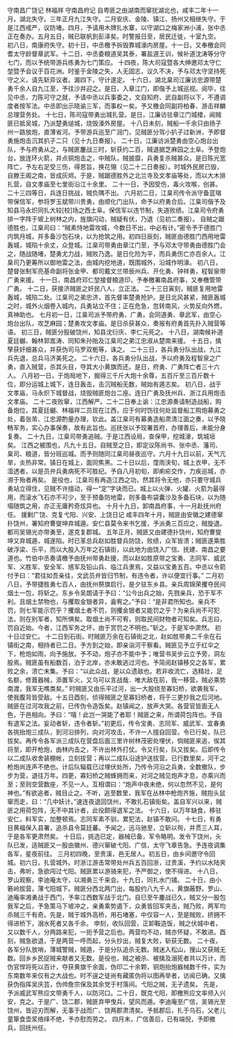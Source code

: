 守南昌广饶记
林福祥
守南昌府记
    自粤匪之由湖南而窜扰湖北也，咸丰二年十一月，湖北失守。三年正月九江失守。二月安庆、金陵、镇江、扬州又相继失守。于是江西戒严，议防堵。四月，予请用木牌扎水寨，以守湖口之梅家洲小浦，张中丞正在奏办。五月五日，贼已联帆到彭泽矣。时警报日至，居民迁徙，十室九空。
    初八日，南康府失守。初十日，中丞檄予拆毁靠城濠内房屋。十一日，又奉檄会同耆太守龄督章武军。十二日，中丞委粮道吴其泰，署盐道王训，候补道沈涛等分守七门，而以予统带游兵练勇为七门策应。
    十四夜，陈大司寇暨各大绅邀邓太守仁堃暨予会议于百花洲。时鉴于金陵之失，人无固志，议久不决，予与邓太守坚持死守之义，请先斩异议者。漏四下，守计遂定。
    十六日，湖北臬司江廉访忠源带楚勇千余人自九江至，予往沙井迎之。是日，入章江门，即偕予上城巡视。阅毕，往见中丞，力陈可守之就，予请中丞以兵事委之，文自知府、武自副将以下，不遵调度者按军法。中丞即出示晓谕三军，而事权一矣。予又檄会同副将柏春、游击祥麟总理营务处。
    十七日，陈司寇带勇出城扎营。是日，江廉访驻章江门城楼，闻贼匪已抵吴城，乃派楚勇缒城，烧毁濠外房屋。
    十八日未刻，贼船一千余只由扬子州一路放炮，直薄省河。予带游兵巡至广润门，见贼匪分驾小扒子过新洲，予即督勇施炮击沉其扒子二只（见十九日奏报）。
    二十日，江廉访派楚勇由空心炮台出队，予与府勇从之，与贼匪鏖战三时，斩获约二百，贼退据芝麻园之土阜。予登炮台，放连环火箭，并点铜炮击之，中贼队，贼披靡，兵勇复杀贼甚众。是日陈光宽阵亡，予左右足受三伤，得恩旨，换花翎（见二十二日奏报）。时城外民房已毁，自滕王阁之南，皆成灰烬。于是，贼踞德胜外之北兰寺及文孝庙等处，而以大木排扎营，自文孝庙至七里街沿江十余里。
    二十一日，予因受伤，毒火攻喉，创甚。
    二十三四等日，兵连日挑战，贼负隅不出。
    六月初二日，江臬司传令派守备蓝瑢带保信军，参将罗玉斌带川贵勇，由顺化门出队，命予以府勇合后。江臬司偕予及知县马永炽同扎大较[校]场之西土阜。保信军以违节制，失道败绩。江臬司令府勇排一字阵于坡上树林之内，旌旗闪动，贼疑有伏，乃退（见初二奏报）。
    自贼之踞德胜也，江臬司曰：“贼素恃地雷攻城，今数日不出，中必有计。”密令予于德胜门内筑月城，并多备沙包石块，以为抢筑之用。初四日辰刻，贼匪由德胜门西用地雷轰城，城陷十余丈，众登城。江臬司带勇由章江门至，予与邓太守带勇由德胜门会之，随战随堵，楚勇尤力战，贼败乃逸。是日化险为平，而兵勇伤亡亦百余人。江臬司乃更筹所以御地雷之法，由城内挖地道，既围城外，沿城作明濠。
    初八日，楚督张制军亮基命副将张金甲、都司戴文兰带辰州兵、开化勇、钟祥勇，程智泉带广勇来援。
    十一日，南昌府邓仁堃接督粮道印，予奉檄署南昌府事，又奉檄管带广勇。
    十二日，获接济贼匪之奸民八人，立正法。
    二十三日寅刻，贼匪复用地雷轰城，城陷二处。江臬司之弟忠济，首先督率楚勇抢护。是日北风甚紧，贼匪轰城之时，城外火烟卷入城内，兵勇站立不住；正在危急，忽转南风，火势反向外燃，真神助也。
    七月初一日，江臬司派予带府勇、广勇，会同道勇、章武军，由空心炮台出队，攻芝麻园；楚勇攻文孝庙。是日杀获甚众，奏报有府勇首先扑入贼营等语。
    初三日，贼匪分股破饶州，知县沈衍庆、李仁元死之。
    十八日，湖南候补道夏廷樾、翰林郭嵩涛、同知朱孙贻及江臬司之弟江忠淑从楚南来援。
    十五日，擒孥获奸细甚众，并获伪司马罗双栀等，诛之。
    二十三日，各兵勇分队出战，九江兵先退，总兵马济美死之。
    二十六日，各兵勇分队出战，予以府勇及程智泉之广勇，直入贼营，杀其头目，夺其大小黄旗而还。是日，府勇、广勇阵亡者三十六人。
    八月初一日，于炮局地下，掘得三千斤大炮十余尊，五百斤至三百斤数十位，即分运城上城下，连日轰击，击沉贼船无数，贼始有遁志矣。
    初八日，战于文孝庙，马永炽下城督战，烧毁贼匪炮台二座。连日广勇及抚州兵、浙江兵用炮击文孝庙。
二十二夜败窜，江西解严。二十二日奉上谕：江忠源奏请制造战船，购备炮位，其夏廷樾、林福祥二员现在江西，应于何时饬往何处监督船工购炮募勇之处，着张芾、江忠源酌量办理，钦此。盖江臬司有募勇造船肃清江面之奏，以予晓畅军务，实心办事保奏，故有此旨也。巡抚张以予现署首府，办理善后，未能分身复奏。
    二十九日，江臬司带勇追贼。于是江西设局，查保甲，挖城濠，筑城垣矣。
    江西之被围也，凡九十五日。自贼至之日，即定议陈尚书、张中丞、藩司、臬司、粮道，皆分班巡城。而予则随同江臬司昼夜巡守。六月十九日以前，天气亢旱，炎热非常。镇日在城上，面同焦黑。二十日以后，霪雨浃旬，城上衣甲，无不湿透者，以是员弁兵勇病死不可胜纪。予自八月初旬，即痢疟交作，力疾巡城，亦濒于殆者再矣。
    是役也，江臬司有再造江西之功，然其将令无他，亦只要守城兵勇站立得住，见贼不许擅动，得一“定”字诀而已。城上以火弹、火罐、火箭为最得用，而滚水飞石亦不可少，至于预备防地雷，则多备布袋囊沙及多备石块，以为随塌随筑之用，亦正无庸矜奇炫异也。
    十月十九日，卸南昌府事，十一月赴抚州府任。
援剿广饶、克复弋阳、兴安、上饶日记
    咸丰四年十月，贼匪由安徽之建德窜扑饶州，署知府曹燮坤弃城遁。安仁县莫令来书乞援，予派勇三百应之，贼旋退。都司吴锡光亦带勇至，遂克复郡城。
    五年正月，贼匪又由建德扑饶州，知府曹燮坤又弃城遁，城遂陷。时已革总兵赵如胜督兵防饶，败绩，众军皆溃；贼匪遂乘胜破浮梁、乐平，而以大股入万年之石镇街，以此地为由饶入广信、抚建、南昌之要道也。竹伯中丞奏请檄予由抚州带勇赴援，而以赵如胜原带之宝勇、志同军、威武军、义胜军、安全军、馗军及铅山兵、临江兵隶焉，又益以宝勇五百。中丞以令箭付予曰：“君往如吾亲往，文武员弁皆归节制，有违令者，许以便宜行事。”
    二月初八日，予带捷胜勇七百人，由抚州祭旗启行。是夕驻东乡县。亲兵周锦荣攫夺民间烟土一包，将斩之。东乡令吴朗请于予曰：“公今出兵之始，先戮亲兵，恐于军不利。且烟土禁物也，与攫取金银者异，盍宥之。”予曰：“是非君所知也。亲兵不罚，则七军能示罚乎？攫烟土者不罚，则攫金银者又能罚之乎？为亲兵尚不可犯法，则在别军者，知所惧矣。取烟土尚不可宥，则取民间财物者可知矣。兵志曰，罚自近始。今者，江西军务之坏，由于赏罚之不明也。”斩之。于是军中肃然。
    初十日过安仁。
    十二日到石街。时贼匪万余在石镇街之北，赵如胜带勇二千余在石镇街之南，相持者已二日。予方到之始，即亲诣河干察看。贼匪见予立于红伞之下，枪炮如雨，向予施放。予不动，炮子亦不能中予；唯营书吴步云立予旁，洞左股焉。贼匪虽有船数百，泊于北岸，亦未敢逃过河也。予简阅赵镇移交之各军，累败之余，溃亡未集。予曰：“以此众战，是以众遗敌也。若非收流亡，选精壮，足名额，修葺器械，添置军火，又乌可以言战哉．唯大敌在前，我一移营，贼必乘势南渡，我军无噍类矣。”
    时贼匪又由乐平过河，出一大股绕至寡妇桥，欲袭我军，使我腹背皆受敌。十五日酉刻，侦得贼匪之至寡妇桥者，将于三更抄我之后河地。贼匪在过河攻我之前，已传伪令造饭矣。赵镇闻之，放声大哭。各营官皆面无人色，于邑相向。予曰：“嘻！此岂一哭能了者耶！贼匪之来，所谓荷包阵也。予自有退军之法。妄动者斩，违令者斩。”初更后，传令宝勇、志同军、威武军、宜春勇各挑抬炮三成队，到河沿排列，向对河攻击，不许一人擅自回营。令已行矣，队已拔矣。再传令各军派三成队在营盘后面三里许树林茂密处埋伏，倘贼匪来追，俟其将至，即开枪炮，由林内击之，不许出林外打仗。令又行矣，队又拔矣。后即传令以二成队收舍装棚帐，立刻拔营；再以二成队沿途护送拔营。已行数里矣，河干之枪炮尚连声不绝也。计后队辎载已过埋伏处所，乃传令河沿之兵勇，全数撤队，步步为营，退往万年。四更，寡妇桥之贼蜂拥而来，对河之贼见炮声才息，亦乘兴而至；至则空营数座，不见一人。互相谓曰：“炮声中夜未绝，何以忽然不见，是何神也。”有欲追者，贼目止之。不听，追至数里，我军在丛林中枪炮齐施，贼抱头鼠窜而走，曰：“几中妖计。”速连夜退回饶州，不敢扎石镇街矣。盖自军兴以来，贼匪之用荷包阵，无不中其计者，此役颇得退军之法。
    十六日，以万年缺食，移驻安仁，料军实，加整顿焉。志同军素不驯，累犯法，赵镇不敢问。
    十七日，有勇目黄福保入县署，追杀县令莫廷蕃。予闻之，迅马驰至，立斩以徇，并贯三人耳，于是各军更肃然矣。
    十日后，挑选已定，器械已备，军令略明。发令下饶州，头队已发，适贼匪又一股由徽州、德兴窜破弋阳、广信，太守飞章告急。予连夜调集各军，星夜前往。
    三月初四晚，至贵溪，邑无居人。初五日，由乡间邀守令回城。初六日，扎营城外。时浙江游击常带处州兵五百回浙，过贵溪，予约以水陆夹击，弗听，急欲闯过弋阳。贼匪累以游骑来犯，予严御之，使不得进。
    十八日，罗山观察，李迪庵太守，以湘勇三千来会。十九日，同扎水门铺。
    二十日，由小箬岭拔营，薄弋阳城下。贼匪分西北两门出，每股约八九千人，黄旗蔽野。罗山、迪庵率湘勇战于西门，予率江西数军战于北门。自巳至午鏖战已久，贼又分一股包我军之后，予急策马下坡冲之，亲勇乘势遏下，众勇皆回军夹击，贼乃败，两军均杀贼三千有奇。先是，贼于城外高桥，用石堵塞，中仅容一人，至是贼败，挤拥不得进桥下，溺水死者又各千余。
    申刻，收队回营，正卸鞍造饭，贼之伏城中者，又以数千人，分两路来犯，一扼予营之后也。两营均不动，贼亦怀疑，不敢进。酉刻，贼急欲退，于是两营一呼而起，分头抄出，贼复大败，斩获无数。
    二十夜，各军分队放哨，薄城警贼，贼遁，于是分队追杀无数。贼迷入松山，搜山又获贼无数。回乡乡民捉贼来献者又无数。是役也，贼之被杀、被擒及溺死者共以万计，而伪官悍将死以百计，夺获黄旗千余面，伪印二十余颗，铜炮抬炮器械数千件，实为东南数年来仅有之大战也。时不逞之徒尚有藏匿伪将以图再举者，访闻已确，又擒获伪指挥吴庆芸，伪帅詹宗保及其余党于村落间。弋阳之贼，无孑遗矣。
    先是，予派威武军熊应文带勇千人，以防河口。二十日，既克弋阳，即檄熊应文率师入兴安，克之。于是广、饶二郡，贼匪弃甲曳兵，望风而遁。李迪庵至广信，吴锡光至饶州，皆迎刃而解，无事于战而广、饶两郡肃清矣。予抵郡后，扎于乌石，父老儿童箪食壶浆络绎不绝，予亦慰而劳之。
    四月末，广信善后，已有端倪，予即撤兵，回抚州任。

